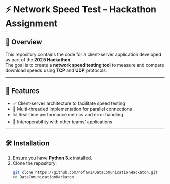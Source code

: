 # ⚡ Network Speed Test – Hackathon Assignment

## 📌 Overview
This repository contains the code for a client-server application developed as part of the **2025 Hackathon**.  
The goal is to create a **network speed testing tool** to measure and compare download speeds using **TCP** and **UDP** protocols.

---

## 🚀 Features
- ✅ Client-server architecture to facilitate speed testing  
- 🧵 Multi-threaded implementation for parallel connections  
- 📊 Real-time performance metrics and error handling  
- 🔗 Interoperability with other teams’ applications  

---

## 🛠 Installation

1. Ensure you have **Python 3.x** installed.
2. Clone the repository:
   ```bash
   git clone https://github.com/nofav1/DataComunicationHackaton.git
   cd DataComunicationHackaton

